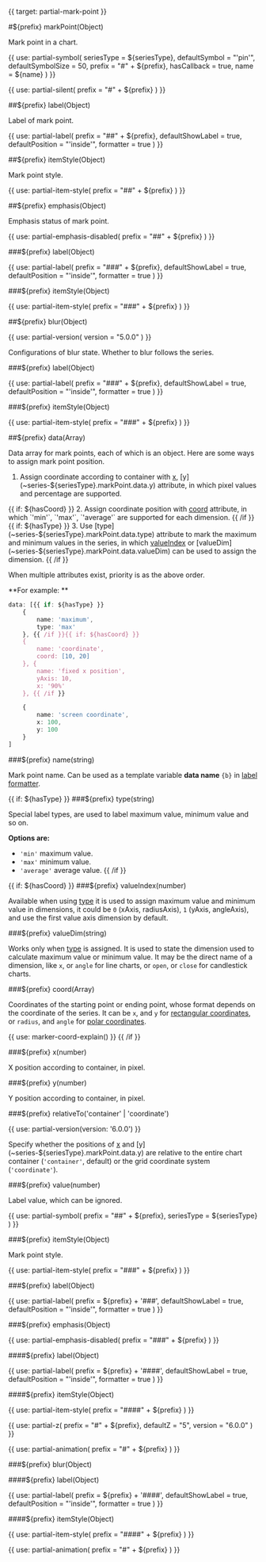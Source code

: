 
{{ target: partial-mark-point }}

#${prefix} markPoint(Object)

Mark point in a chart.

{{ use: partial-symbol(
    seriesType = ${seriesType},
    defaultSymbol = "'pin'",
    defaultSymbolSize = 50,
    prefix = "#" + ${prefix},
    hasCallback = true,
    name = ${name}
) }}

{{ use: partial-silent(
    prefix = "#" + ${prefix}
) }}

##${prefix} label(Object)

Label of mark point.

{{ use: partial-label(
    prefix = "##" + ${prefix},
    defaultShowLabel = true,
    defaultPosition = "'inside'",
    formatter = true
) }}

##${prefix} itemStyle(Object)

Mark point style.

{{ use: partial-item-style(
    prefix = "##" + ${prefix}
) }}

##${prefix} emphasis(Object)

Emphasis status of mark point.

{{ use: partial-emphasis-disabled(
    prefix = "##" + ${prefix}
) }}

###${prefix} label(Object)

{{ use: partial-label(
    prefix = "###" + ${prefix},
    defaultShowLabel = true,
    defaultPosition = "'inside'",
    formatter = true
) }}

###${prefix} itemStyle(Object)

{{ use: partial-item-style(
    prefix = "###" + ${prefix}
) }}

##${prefix} blur(Object)

{{ use: partial-version(
    version = "5.0.0"
) }}

Configurations of blur state. Whether to blur follows the series.

###${prefix} label(Object)

{{ use: partial-label(
    prefix = "###" + ${prefix},
    defaultShowLabel = true,
    defaultPosition = "'inside'",
    formatter = true
) }}

###${prefix} itemStyle(Object)

{{ use: partial-item-style(
    prefix = "###" + ${prefix}
) }}

##${prefix} data(Array)

Data array for mark points, each of which is an object. Here are some ways to assign mark point position.
1. Assign coordinate according to container with [x](~series-${seriesType}.markPoint.data.x), [y](~series-${seriesType}.markPoint.data.y) attribute, in which pixel values and percentage are supported.

{{ if: ${hasCoord} }}
2. Assign coordinate position with [coord](~series-${seriesType}.markPoint.data.coord) attribute, in which `'min'`, `'max'`, `'average'` are supported for each dimension.
{{ /if }}{{ if: ${hasType} }}
3. Use [type](~series-${seriesType}.markPoint.data.type) attribute to mark the maximum and minimum values in the series, in which [valueIndex](~series-${seriesType}.markPoint.data.valueIndex) or [valueDim](~series-${seriesType}.markPoint.data.valueDim) can be used to assign the dimension.
{{ /if }}

When multiple attributes exist, priority is as the above order.

**For example: **
```ts
data: [{{ if: ${hasType} }}
    {
        name: 'maximum',
        type: 'max'
    }, {{ /if }}{{ if: ${hasCoord} }}
    {
        name: 'coordinate',
        coord: [10, 20]
    }, {
        name: 'fixed x position',
        yAxis: 10,
        x: '90%'
    }, {{ /if }}

    {
        name: 'screen coordinate',
        x: 100,
        y: 100
    }
]
```

###${prefix} name(string)

Mark point name. Can be used as a template variable **data name** `{b}` in [label formatter](~series-${seriesType}.markPoint.data.label.formatter).

{{ if: ${hasType} }}
###${prefix} type(string)

<ExampleUIControlEnum options="min,max,average" />

Special label types, are used to label maximum value, minimum value and so on.

**Options are:**
+ `'min'` maximum value.
+ `'max'` minimum value.
+ `'average'` average value.
{{ /if }}

{{ if: ${hasCoord} }}
###${prefix} valueIndex(number)

<ExampleUIControlNumber min="0" max="1" step="1"  />

Available when using [type](~series-${seriesType}.markPoint.data.type) it is used to assign maximum value and minimum value in dimensions, it could be `0` (xAxis, radiusAxis), `1` (yAxis, angleAxis), and use the first value axis dimension by default.

###${prefix} valueDim(string)

Works only when [type](~series-${seriesType}.markPoint.data.type) is assigned. It is used to state the dimension used to calculate maximum value or minimum value. It may be the direct name of a dimension, like `x`, or `angle` for line charts, or `open`, or `close` for candlestick charts.

###${prefix} coord(Array)

Coordinates of the starting point or ending point, whose format depends on the coordinate of the series. It can be `x`, and `y` for [rectangular coordinates](~grid), or `radius`, and `angle` for [polar coordinates](~polar).

{{ use: marker-coord-explain() }}
{{ /if }}

###${prefix} x(number)

<ExampleUIControlPercent default="0" />

X position according to container, in pixel.

###${prefix} y(number)

<ExampleUIControlPercent default="0" />

Y position according to container, in pixel.

###${prefix} relativeTo('container' | 'coordinate')

{{ use: partial-version(version: '6.0.0') }}

Specify whether the positions of [x](~series-${seriesType}.markPoint.data.x) and [y](~series-${seriesType}.markPoint.data.y) are relative to the entire chart container (`'container'`, default) or the grid coordinate system (`'coordinate'`).

###${prefix} value(number)

Label value, which can be ignored.

{{ use: partial-symbol(
    prefix = "##" + ${prefix},
    seriesType = ${seriesType}
) }}

###${prefix} itemStyle(Object)

Mark point style.

{{ use: partial-item-style(
    prefix = "###" + ${prefix}
) }}

###${prefix} label(Object)

{{ use: partial-label(
    prefix = ${prefix} + '###',
    defaultShowLabel = true,
    defaultPosition = "'inside'",
    formatter = true
) }}

###${prefix} emphasis(Object)

{{ use: partial-emphasis-disabled(
    prefix = "###" + ${prefix}
) }}

####${prefix} label(Object)

{{ use: partial-label(
    prefix = ${prefix} + '####',
    defaultShowLabel = true,
    defaultPosition = "'inside'",
    formatter = true
) }}

####${prefix} itemStyle(Object)

{{ use: partial-item-style(
    prefix = "####" + ${prefix}
) }}

{{ use: partial-z(
    prefix = "#" + ${prefix},
    defaultZ = "5",
    version = "6.0.0"
) }}

{{ use: partial-animation(
    prefix = "#" + ${prefix}
) }}

###${prefix} blur(Object)

####${prefix} label(Object)

{{ use: partial-label(
    prefix = ${prefix} + '####',
    defaultShowLabel = true,
    defaultPosition = "'inside'",
    formatter = true
) }}

####${prefix} itemStyle(Object)

{{ use: partial-item-style(
    prefix = "####" + ${prefix}
) }}

{{ use: partial-animation(
    prefix = "#" + ${prefix}
) }}

